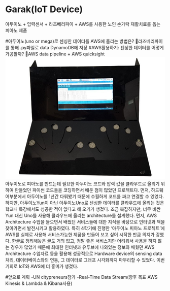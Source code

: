﻿# Garak(IoT Device)
아두이노 + 압력센서 + 라즈베리파이 + AWS를 사용한 노인 손가락 재활치료를 돕는 피아노 제품

#아두이노(uno or mega)로 센싱한 데이터를 AWS에 올리는 방법은? 
라즈베리파이를 통해 .py파일로 data DynamoDB에 저장
#AWS활용하기: 센싱한 데이터를 어떻게 가공할까? 
AWS data pipeline + AWS quicksight
![1](./images/1.jpg)
아두이노로 피아노를 만드는데 필요한 아두이노 코드와 압력 값을 클라우드로 올리기 위하여 만들었던 파이썬 코드들을 코딩하면서 배운 점이 많았던 프로젝트다. 먼저, 하드웨어부분에서 아두이노를 1년간 다뤄봤기 때문에 수월하게 코드를 짜고 연결할 수 있었다. 하지만, 아두이노Yun이 아닌 아두이노Uno로 센싱한 데이터를 클라우드에 올리는 것은 학교내 특강에서도 성공한 적이 없다고 해 오기가 생겼다. 조금 복잡하지만, 너무 비싼 Yun 대신 Uno를 사용해 클라우드에 올리는 architecture를 설계했다. 
먼저, AWS Architecture 수업을 들으면서 배웠던 서비스들에 대한 지식을 바탕으로 인터넷과 책을 찾아가면서 발전시키고 활용하였다. 특히 4학기에 진행한 ‘아두이노 피아노 프로젝트’에 AWS를 실제로 사용해 서비스가능한 제품을 만들어 보고 싶어 시작한 만큼 의지가 강했다. 한글로 정리해놓은 글도 거의 없고, 정말 좋은 서비스지만 어려워서 사용을 하지 않는 경우가 많았기 때문에 최대한 인터넷과 유투브에 나와있는 정보와 배웠던 AWS Architecture 수업자료 등을 활용해 성공적으로 Hardware device의 sensing data처리, 데이터베이스와의 연동, 그 데이터로 그래프 시각화까지 마무리할 수 있었다. 이번 기회로 IoT와 AWS에 더 흥미가 생겼다. 

#앞으로 계획
 -UN citypreneurs참가
 -Real-Time Data Stream(향후 목표 AWS Kinesis & Lambda & Kibana사용)

